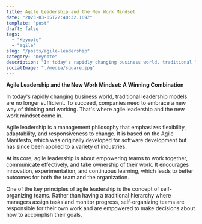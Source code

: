 ```yaml
---
title: Agile Leadership and the New Work Mindset
date: "2023-03-05T22:40:32.169Z"
template: "post"
draft: false
tags:
  - "Keynote"
  - "agile"
slug: "/posts/agile-leadership"
category: "Keynote"
description: "In today's rapidly changing business world, traditional leadership models are no longer sufficient. To succeed, companies need to embrace a new way of thinking and working. That's where agile leadership and the new work mindset come in."
socialImage: "./media/square.jpg"
---
```



**Agile Leadership and the New Work Mindset: A Winning Combination**

In today's rapidly changing business world, traditional leadership models are no longer sufficient. To succeed, companies need to embrace a new way of thinking and working. That's where agile leadership and the new work mindset come in.

Agile leadership is a management philosophy that emphasizes flexibility, adaptability, and responsiveness to change. It is based on the Agile Manifesto, which was originally developed for software development but has since been applied to a variety of industries.

At its core, agile leadership is about empowering teams to work together, communicate effectively, and take ownership of their work. It encourages innovation, experimentation, and continuous learning, which leads to better outcomes for both the team and the organization.

One of the key principles of agile leadership is the concept of self-organizing teams. Rather than having a traditional hierarchy where managers assign tasks and monitor progress, self-organizing teams are responsible for their own work and are empowered to make decisions about how to accomplish their goals.

